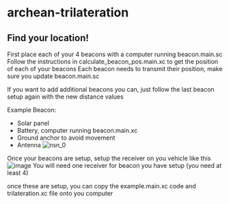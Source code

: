 # archean-trilateration

## Find your location!


First place each of your 4 beacons with a computer running beacon.main.sc
Follow the instructions in calculate_beacon_pos.main.xc to get the position of each of your beacons
Each beacon needs to transmit their position, make sure you update beacon.main.sc

If you want to add additional beacons you can, just follow the last beacon setup again with the new distance values

Example Beacon:
 - Solar panel
 - Battery, computer running beacon.main.xc
 - Ground anchor to avoid movement
 - Antenna
![nsn_0](https://github.com/user-attachments/assets/b01c7e31-0a2e-4df8-9c7e-0b7af34e1905)

Once your beacons are setup, setup the receiver on you vehicle like this
![image](https://github.com/user-attachments/assets/ef551fd2-cf04-42bf-b94b-69aa08a22f3c)
You will need one receiver for beacon you have setup (you need at least 4)

once these are setup, you can copy the example.main.xc code and trilateration.xc file onto you computer

